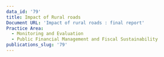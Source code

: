 ```yaml
---
data_id: '79'
title: Impact of Rural roads
Document URL: 'Impact of rural roads : final report'
Practice Area:
  - Monitoring and Evaluation
  - Public Financial Management and Fiscal Sustainability
publications_slug: '79'
---
```

